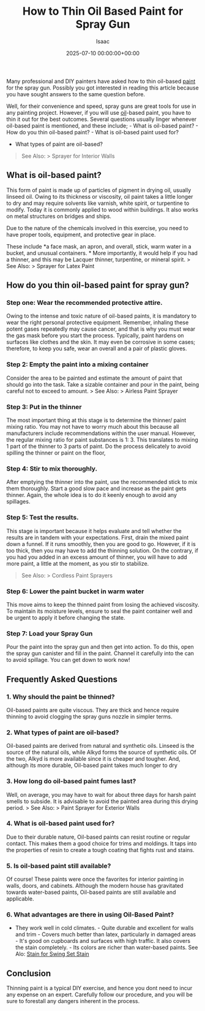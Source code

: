 ﻿---
title: How to Thin Oil Based Paint for Spray Gun
description: Many professional and DIY painters have asked how to thin oil-based paint for the spray gun. Possibly you got interested in reading this article because you...
slug: /how-to-thin-oil-based-paint-for-spray-gun/
date: 2025-07-10 00:00:00+00:00
lastmod: 2025-07-10 00:00:00+03:00
author: Isaac
categories:
- DIY Paintings
tags:
- diy-paintings
- oil
- paint
layout: post
---

Many professional and DIY painters have asked how to thin oil-based [paint](https://pestpolicy.com/airless-paint-sprayer-tips/) for the spray gun. Possibly you got interested in reading this article because you have sought answers to the same question before.

Well, for their convenience and speed, spray guns are great tools for use in any painting project. However, if you will use [oil](https://pestpolicy.com/best-oil-based-primer-for-cabinets/)-based paint, you have to thin it out for the best outcomes. Several questions usually linger whenever oil-based paint is mentioned, and these include; - What is oil-based paint? - How do you thin oil-based paint? - What is oil-based paint used for?

- What types of paint are oil-based?

> See Also: > Sprayer for Interior Walls

##  What is oil-based paint?

This form of paint is made up of particles of pigment in drying oil, usually linseed oil. Owing to its thickness or viscosity, oil paint takes a little longer to dry and may require solvents like varnish, white spirit, or turpentine to modify. Today it is commonly applied to wood within buildings. It also works on metal structures on bridges and ships.

Due to the nature of the chemicals involved in this exercise, you need to have proper tools, equipment, and protective gear in place.

These include *a face mask, an apron, and overall, stick, warm water in a bucket, and unusual containers. * More importantly, it would help if you had a thinner, and this may be Lacquer thinner, turpentine, or mineral spirit. > See Also: > Sprayer for Latex Paint

##  How do you thin oil-based paint for spray gun?

###  Step one: Wear the recommended protective attire.

Owing to the intense and toxic nature of oil-based paints, it is mandatory to wear the right personal protective equipment. Remember, inhaling these potent gases repeatedly may cause cancer, and that is why you must wear the gas mask before you start the process. Typically, paint hardens on surfaces like clothes and the skin. It may even be corrosive in some cases; therefore, to keep you safe, wear an overall and a pair of plastic gloves.

###  Step 2: Empty the paint into a mixing container

Consider the area to be painted and estimate the amount of paint that should go into the task. Take a sizable container and pour in the paint, being careful not to exceed to amount. > See Also: > Airless Paint Sprayer

###  Step 3: Put in the thinner

The most important thing at this stage is to determine the thinner/ paint mixing ratio. You may not have to worry much about this because all manufacturers include recommendations within the user manual. However, the regular mixing ratio for paint substances is 1: 3. This translates to mixing 1 part of the thinner to 3 parts of paint. Do the process delicately to avoid spilling the thinner or paint on the floor,

###  Step 4: Stir to mix thoroughly.

After emptying the thinner into the paint, use the recommended stick to mix them thoroughly. Start a good slow pace and increase as the paint gets thinner. Again, the whole idea is to do it keenly enough to avoid any spillages.

###  Step 5: Test the results.

This stage is important because it helps evaluate and tell whether the results are in tandem with your expectations. First, drain the mixed paint down a funnel. If it runs smoothly, then you are good to go. However, if it is too thick, then you may have to add the thinning solution. On the contrary, if you had you added in an excess amount of thinner, you will have to add more paint, a little at the moment, as you stir to stabilize.

> See Also: > Cordless Paint Sprayers

###  Step 6: Lower the paint bucket in warm water

This move aims to keep the thinned paint from losing the achieved viscosity. To maintain its moisture levels, ensure to seal the paint container well and be urgent to apply it before changing the state.

###  Step 7: Load your Spray Gun

Pour the paint into the spray gun and then get into action. To do this, open the spray gun canister and fill in the paint. Channel it carefully into the can to avoid spillage. You can get down to work now!

##  Frequently Asked Questions

###  1. Why should the paint be thinned?

Oil-based paints are quite viscous. They are thick and hence require thinning to avoid clogging the spray guns nozzle in simpler terms.

###  2. What types of paint are oil-based?

Oil-based paints are derived from natural and synthetic oils. Linseed is the source of the natural oils, while Alkyd forms the source of synthetic oils. Of the two, Alkyd is more available since it is cheaper and tougher. And, although its more durable, Oil-based paint takes much longer to dry

###  3. How long do oil-based paint fumes last?

Well, on average, you may have to wait for about three days for harsh paint smells to subside. It is advisable to avoid the painted area during this drying period. > See Also: > Paint Sprayer for Exterior Walls

###  4. What is oil-based paint used for?

Due to their durable nature, Oil-based paints can resist routine or regular contact. This makes them a good choice for trims and moldings. It taps into the properties of resin to create a tough coating that fights rust and stains.

###  5. Is oil-based paint still available?

Of course! These paints were once the favorites for interior painting in walls, doors, and cabinets. Although the modern house has gravitated towards water-based paints, Oil-based paints are still available and applicable.

###  6. What advantages are there in using Oil-Based Paint?

- They work well in cold climates. - Quite durable and excellent for walls and trim - Covers much better than latex, particularly in damaged areas - It's good on cupboards and surfaces with high traffic. It also covers the stain completely. - Its colors are richer than water-based paints. See Alo: [Stain for Swing Set Stain](https://pestpolicy.com/best-stain-for-swing-set/)

##  Conclusion

Thinning paint is a typical DIY exercise, and hence you dont need to incur any expense on an expert. Carefully follow our procedure, and you will be sure to forestall any dangers inherent in the process.

